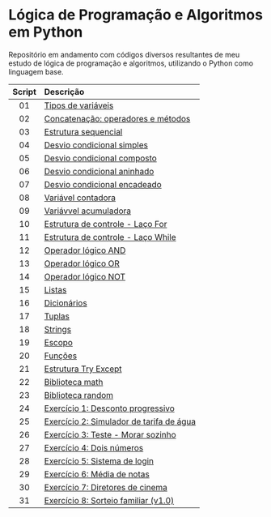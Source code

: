 # Lógica de Programação e Algoritmos em Python
Repositório em andamento com códigos diversos resultantes de meu estudo de lógica de programação e algoritmos, utilizando o Python como linguagem base.

Script | Descrição 
:---: | :---
01 | [Tipos de variáveis](https://github.com/michelelozada/Logica-de-Programacao-e-Algoritmos_em_Python/blob/main/01-Tipos-de-Variaveis.py)
02 | [Concatenação: operadores e métodos](https://github.com/michelelozada/Logica-de-Programacao-e-Algoritmos-em-Python/blob/main/02-Concatenacao-Operadores-e-Metodos.py)
03 | [Estrutura sequencial](https://github.com/michelelozada/Logica-de-Programacao-e-Algoritmos-em-Python/blob/main/03-Estrutura-Sequencial.py)
04 | [Desvio condicional simples](https://github.com/michelelozada/Logica-de-Programacao-e-Algoritmos-em-Python/blob/main/04-Desvio-Condicional-Simples.py)
05 | [Desvio condicional composto](https://github.com/michelelozada/Logica-de-Programacao-e-Algoritmos-em-Python/blob/main/05-Desvio-Condicional-Composto.py)
06 | [Desvio condicional aninhado](https://github.com/michelelozada/Logica-de-Programacao-e-Algoritmos-em-Python/blob/main/06-Desvio-Condicional-Aninhado.py)
07 | [Desvio condicional encadeado](https://github.com/michelelozada/Logica-de-Programacao-e-Algoritmos-em-Python/blob/main/07-Desvio-Condicional-Encadeado.py)
08 | [Variável contadora](https://github.com/michelelozada/Logica-de-Programacao-e-Algoritmos-em-Python/blob/main/08-Variavel-contadora.py)
09 | [Variávvel acumuladora](https://github.com/michelelozada/Logica-de-Programacao-e-Algoritmos-em-Python/blob/main/09-Variavel-acumuladora.py)
10 | [Estrutura de controle - Laço For](https://github.com/michelelozada/Logica-de-Programacao-e-Algoritmos-em-Python/blob/main/10-Estrutura-Controle-Laco-For.py)
11 | [Estrutura de controle - Laço While](https://github.com/michelelozada/Logica-de-Programacao-e-Algoritmos-em-Python/blob/main/11-Estrutura-Controle-Laco-While.py)
12 | [Operador lógico AND](https://github.com/michelelozada/Logica-de-Programacao-e-Algoritmos-em-Python/blob/main/12-Operador-logico-AND.py)
13 | [Operador lógico OR](https://github.com/michelelozada/Logica-de-Programacao-e-Algoritmos-em-Python/blob/main/13-Operador-logico-OR.py)
14 | [Operador lógico NOT](https://github.com/michelelozada/Logica-de-Programacao-e-Algoritmos-em-Python/blob/main/14-Operador-logico-NOT.py)
15 | [Listas](https://github.com/michelelozada/Logica-de-Programacao-e-Algoritmos-em-Python/blob/main/15-Listas.py)
16 | [Dicionários](https://github.com/michelelozada/Logica-de-Programacao-e-Algoritmos-em-Python/blob/main/16-Dicionarios.py)
17 | [Tuplas](https://github.com/michelelozada/Logica-de-Programacao-e-Algoritmos-em-Python/blob/main/17-Tuplas.py)
18 | [Strings](https://github.com/michelelozada/Logica-de-Programacao-e-Algoritmos-em-Python/blob/main/18-Strings.py)
19 | [Escopo](https://github.com/michelelozada/Logica-de-Programacao-e-Algoritmos-em-Python/blob/main/19-Escopo.py)
20 | [Funções](https://github.com/michelelozada/Logica-de-Programacao-e-Algoritmos-em-Python/blob/main/20-Funcoes.py)
21 | [Estrutura Try Except](https://github.com/michelelozada/Logica-de-Programacao-e-Algoritmos-em-Python/blob/main/21-Estrutura-Try-Except.py)
22 | [Biblioteca math](https://github.com/michelelozada/Logica-de-Programacao-e-Algoritmos-em-Python/blob/main/22-Biblioteca-math.py)
23 | [Biblioteca random](https://github.com/michelelozada/Logica-de-Programacao-e-Algoritmos-em-Python/blob/main/23-Biblioteca-random.py)
24 | [Exercício 1: Desconto progressivo](https://github.com/michelelozada/Logica-de-Programacao-e-Algoritmos-em-Python/blob/main/Ex.01-Desconto-Progressivo.py)
25 | [Exercício 2: Simulador de tarifa de água](https://github.com/michelelozada/Logica-de-Programacao-e-Algoritmos-em-Python/blob/main/Ex.02-Simulador-Tarifa-Agua.py)
26 | [Exercício 3: Teste - Morar sozinho](https://github.com/michelelozada/Logica-de-Programacao-e-Algoritmos-em-Python/blob/main/Ex.03-Teste-Morar-Sozinho(a).py)
27 | [Exercício 4: Dois números](https://github.com/michelelozada/Logica-de-Programacao-e-Algoritmos-em-Python/blob/main/Ex.04-Dois-Numeros.py)
28 | [Exercício 5: Sistema de login](https://github.com/michelelozada/Logica-de-Programacao-e-Algoritmos-em-Python/blob/main/Ex.05-Sistema-de-Login.py)
29 | [Exercício 6: Média de notas](https://github.com/michelelozada/Logica-de-Programacao-e-Algoritmos-em-Python/blob/main/Ex.06-Media-de-Notas.py)
30 | [Exercício 7: Diretores de cinema](https://github.com/michelelozada/Logica-de-Programacao-e-Algoritmos-em-Python/blob/main/Ex.07-Diretores-de-Cinema.py)
31 | [Exercício 8: Sorteio familiar (v1.0)](https://github.com/michelelozada/Logica-de-Programacao-e-Algoritmos-em-Python/blob/main/Ex.08-Sorteio-Familiar(v1.0).py)